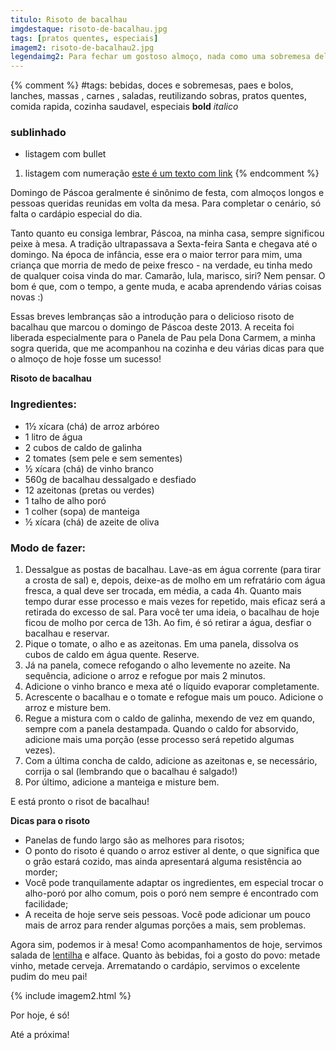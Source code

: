 ```yaml
---
titulo: Risoto de bacalhau
imgdestaque: risoto-de-bacalhau.jpg
tags: [pratos quentes, especiais]
imagem2: risoto-de-bacalhau2.jpg
legendaimg2: Para fechar um gostoso almoço, nada como uma sobremesa deliciosa!
---
```

{% comment %}
#tags: bebidas, doces e sobremesas, paes e bolos, lanches, massas , carnes , saladas, reutilizando sobras, pratos quentes, comida rapida, cozinha saudavel, especiais
**bold**
*italico*
### sublinhado
* listagem com bullet
1. listagem com numeração
[este é um texto com link](https://www.enderecodolink.com)
{% endcomment %}

Domingo de Páscoa geralmente é sinônimo de festa, com almoços longos e pessoas queridas reunidas em volta da mesa. Para completar o cenário, só falta o cardápio especial do dia. 

Tanto quanto eu consiga lembrar, Páscoa, na minha casa, sempre significou peixe à mesa. A tradição ultrapassava a Sexta-feira Santa e chegava até o domingo. Na época de infância, esse era o maior terror para mim, uma criança que morria de medo de peixe fresco - na verdade, eu tinha medo de qualquer coisa vinda do mar. Camarão, lula, marisco, siri? Nem pensar. O bom é que, com o tempo, a gente muda, e acaba aprendendo várias coisas novas :)

Essas breves lembranças são a introdução para o delicioso risoto de bacalhau que marcou o domingo de Páscoa deste 2013. A receita foi liberada especialmente para o Panela de Pau pela Dona Carmem, a minha sogra querida, que me acompanhou na cozinha e deu várias dicas para que o almoço de hoje fosse um sucesso! 

**Risoto de bacalhau**

### Ingredientes:

* 1½ xícara (chá) de arroz arbóreo
* 1 litro de água
* 2 cubos de caldo de galinha
* 2 tomates (sem pele e sem sementes)
* ½ xícara (chá) de vinho branco
* 560g de bacalhau dessalgado e desfiado
* 12 azeitonas (pretas ou verdes)
* 1 talho de alho poró 
* 1 colher (sopa) de manteiga
* ½ xícara (chá) de azeite de oliva
 
### Modo de fazer:

1. Dessalgue as postas de bacalhau. Lave-as em água corrente (para tirar a crosta de sal) e, depois, deixe-as de molho em um refratário com água fresca, a qual deve ser trocada, em média, a cada 4h. Quanto mais tempo durar esse processo e mais vezes for repetido, mais eficaz será a retirada do excesso de sal. Para você ter uma ideia, o bacalhau de hoje ficou de molho por cerca de 13h. Ao fim, é só retirar a água, desfiar o bacalhau e reservar.
2. Pique o tomate, o alho e as azeitonas. Em uma panela, dissolva os cubos de caldo em água quente. Reserve.
3. Já na panela, comece refogando o alho levemente no azeite. Na sequência, adicione o arroz e refogue por mais 2 minutos.
4. Adicione o vinho branco e mexa até o líquido evaporar completamente.
5. Acrescente o bacalhau e o tomate e refogue mais um pouco. Adicione o arroz e misture bem.
6. Regue a mistura com o caldo de galinha, mexendo de vez em quando, sempre com a panela destampada. Quando o caldo for absorvido, adicione mais uma porção (esse processo será repetido algumas vezes).
7. Com a última concha de caldo, adicione as azeitonas e, se necessário, corrija o sal (lembrando que o bacalhau é salgado!)
8. Por último, adicione a manteiga e misture bem. 
 
E está pronto o risot de bacalhau! 

**Dicas para o risoto**
* Panelas de fundo largo são as melhores para risotos;
* O ponto do risoto é quando o arroz estiver al dente, o que significa que o grão estará cozido, mas ainda apresentará alguma resistência ao morder;
* Você pode tranquilamente adaptar os ingredientes, em especial trocar o alho-poró por alho comum, pois o poró nem sempre é encontrado com facilidade;
* A receita de hoje serve seis pessoas. Você pode adicionar um pouco mais de arroz para render algumas porções a mais, sem problemas.
 
Agora sim, podemos ir à mesa! 
Como acompanhamentos de hoje, servimos salada de [lentilha](http://paneladepau.com.br/risoto-de-lentilhas-com-arroz-integral/) e alface. Quanto às bebidas, foi a gosto do povo: metade vinho, metade cerveja. Arrematando o cardápio, servimos o excelente pudim do meu pai!

{% include imagem2.html %}

Por hoje, é só!
 
Até a próxima!
